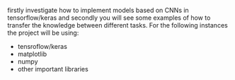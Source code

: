 

firstly investigate how to implement models based on CNNs in tensorflow/keras and secondly you will see some examples of how to transfer the knowledge between different tasks. For the following instances the project will be using:

  - tensroflow/keras
  - matplotlib
  - numpy
  - other important libraries

